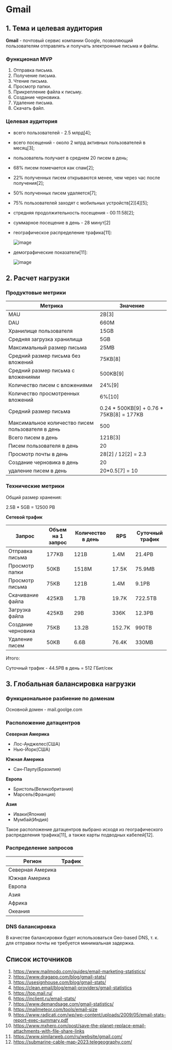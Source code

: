 # Gmail


## 1. Тема и целевая аудитория

**Gmail** - почтовый сервис компании Google, позволяющий пользователям отправлять и получать электронные письма и файлы.

### Функционал MVP

1. Отправка письма.
2. Получение письма.
3. Чтение письма.
4. Просмотр папки.
5. Прикрепление файла к письму.
6. Создание черновика.
7. Удаление письма.
8. Скачать файл.

### Целевая аудитория

- всего пользователей - 2.5 млрд[4];
- всего посещений - около 2 млрд активных пользователей в месяц[3];
- пользователь получает в среднем 20 писем в день;
- 68% писем помечается как спам[2];
- 22% полученных писем открываются менее, чем через час после получения[2];
- 50% полученных писем удаляется[7];
- 75% пользователей заходят с мобильных устройств[2][4][5];
- стредняя продолжительность посещения - 00:11:58[2];
- суммарное посещение в день - 28 минут[2]
- географическое распределение трафика[11]:
  
  ![image](https://github.com/user-attachments/assets/61c3984f-00cf-48e1-ae4b-3a9fc615cb70)

- демографические показатели[11]:
  
  ![image](https://github.com/user-attachments/assets/1f7420f2-615a-4178-880c-7aae0f6e935e)

## 2. Расчет нагрузки

### Продуктовые метрики

| Метрика | Значение |
| --- | ----------- |
| MAU | 2B[3] |
| DAU | 660M |
| Хранилище пользователя | 15GB |
| Средняя загрузка хранилища | 5GB |
| Максимальный размер письма | 25MB |
| Средний размер письма без вложений | 75KB[8] |
| Средний размер письма с вложениями | 500KB[9] |
| Количество писем с вложениями | 24%[9] |
| Количество просмотренных вложений | 6%[10] |
| Средний размер письма | 0.24 * 500KB[9] + 0.76 * 75KB[8] = 177KB |
| Максимальное количество писем пользователя в день | 500 |
| Всего писем в день | 121B[3] |
| Писем пользователя в день | 20 |
| Просмотр почты в день | 28[2] / 12[2] = 2.3 |
| Создание черновика в день | 20 |
| удаление писем в день | 20*0.5[7] = 10 |

### Технические метрики

 Общий размер хранения:
 
 2.5B * 5GB = 12500 PB

**Сетевой трафик**

| Запрос | Объем на 1 запрос | Количество в день | RPS | Суточный трафик |
| --- | ----------- | ---- | ---- | ---- |
| Отправка письма | 177KB | 121B | 1.4M | 21.4PB |
| Просмотр папки | 50KB | 1518M | 17.5K | 75.9MB |
| Просмотр письма | 75KB | 121B | 1.4M | 9.1PB |
| Скачивание файла | 425KB | 1.7B | 19.7K | 722.5TB |
| Загрузка файла | 425KB | 29B | 336K | 12.3PB |
| Создание черновика | 75KB | 13.2B | 152.7K | 990TB |
| Удаление писем | 50KB | 6.6B | 76.4K | 330MB |

Итого:

Суточный трафик - 44.5PB в день = 512 ГБит/сек

## 3. Глобальная балансировка нагрузки

### Функциональное разбиение по доменам

Основной домен - mail.goolge.com

### Расположение датацентров

**Северная Америка**

- Лос-Анджелес(США)
- Нью-Йорк(США)

**Южная Америка**

- Сан-Паулу(Бразилия)

**Европа**

- Бристоль(Великобритания)
- Марсель(Франция)

**Азия**

- Иваки(Япония)
- Мумбай(Индия)

Такое расположение датацентров выбрано исходя из географического распределения трафика[11], а также карты подводных кабелей[12].

### Распределение запросов

| Регион | Трафик |
| --- | ----------- |
| Северная Америка |  |
| Южная Америка |  |
| Европа |  |
| Азия |  |
| Африка |  |
| Океания |  |

### DNS балансировка

В качестве балансировки будет использоваться Geo-based DNS, т. к. для отправки почты не требуется минимальная задержка.

## Список источников

1. https://www.mailmodo.com/guides/email-marketing-statistics/
2. https://www.dragapp.com/blog/gmail-stats/
3. https://usesignhouse.com/blog/gmail-stats/
4. https://clean.email/blog/email-providers/gmail-statistics
5. https://top.mail.ru/
6. https://inclient.ru/email-stats/
7. https://www.demandsage.com/gmail-statistics/
8. https://mailmeteor.com/tools/email-size
9. https://www.radicati.com/wp/wp-content/uploads/2009/05/email-stats-report-exec-summary.pdf
10. https://www.mxhero.com/post/save-the-planet-replace-email-attachments-with-file-share-links
11. https://www.similarweb.com/ru/website/gmail.com/
12. https://submarine-cable-map-2023.telegeography.com/
